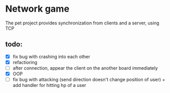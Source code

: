 # Network game
The pet project provides synchronization from clients and a server, using TCP

## todo:
- [x] fix bug with crashing into each other
- [x] refactioring
- [ ] after connection, appear the client on the another board immediately
- [x] OOP
- [ ] fix bug with attacking (send direction doesn't change position of user) 
        + add handler for hitting hp of a user
